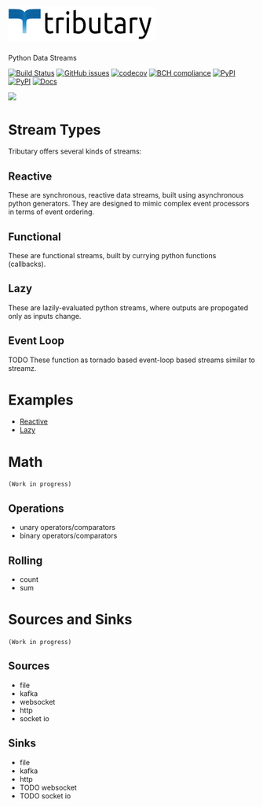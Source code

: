 # <a href="https://tributary.readthedocs.io"><img src="docs/img/icon.png" width="300"></a>
Python Data Streams

[![Build Status](https://travis-ci.org/timkpaine/tributary.svg?branch=master)](https://travis-ci.org/timkpaine/tributary)
[![GitHub issues](https://img.shields.io/github/issues/timkpaine/tributary.svg)]()
[![codecov](https://codecov.io/gh/timkpaine/tributary/branch/master/graph/badge.svg)](https://codecov.io/gh/timkpaine/tributary)
[![BCH compliance](https://bettercodehub.com/edge/badge/timkpaine/tributary?branch=master)](https://bettercodehub.com/)
[![PyPI](https://img.shields.io/pypi/l/tributary.svg)](https://pypi.python.org/pypi/tributary)
[![PyPI](https://img.shields.io/pypi/v/tributary.svg)](https://pypi.python.org/pypi/tributary)
[![Docs](https://img.shields.io/readthedocs/tributary.svg)](https://tributary.readthedocs.io)

![](https://raw.githubusercontent.com/timkpaine/tributary/master/docs/img/example.gif)


# Stream Types
Tributary offers several kinds of streams:

## Reactive
These are synchronous, reactive data streams, built using asynchronous python generators. They are designed to mimic complex event processors in terms of event ordering.

## Functional
These are functional streams, built by currying python functions (callbacks). 

## Lazy
These are lazily-evaluated python streams, where outputs are propogated only as inputs change.

## Event Loop
TODO
These function as tornado based event-loop based streams similar to streamz.

# Examples
- [Reactive](docs/examples/reactive.md)
- [Lazy](docs/examples/lazy.md)

# Math
`(Work in progress)`

## Operations
- unary operators/comparators
- binary operators/comparators

## Rolling
- count
- sum

# Sources and Sinks
`(Work in progress)`

## Sources
- file
- kafka
- websocket
- http
- socket io

## Sinks
- file
- kafka
- http
- TODO websocket
- TODO socket io
